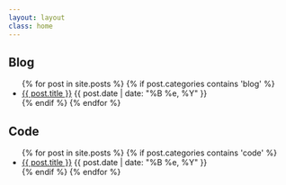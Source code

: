 ```yaml
---
layout: layout
class: home
---
```


<h2 class="bordered">Blog</h2>
<ul>
    {% for post in site.posts %}
        {% if post.categories contains 'blog' %}
    <li>
        <a href="{{ post.url }}">{{ post.title }}</a>
        <time datetime="{{post.date | date: "%Y-%m-%d"}}">
            {{ post.date | date: "%B %e, %Y" }}
        </time>
    </li>
        {% endif %}
    {% endfor %}
</ul>
<h2 class="bordered">Code</h2>
<ul>
    {% for post in site.posts %}
        {% if post.categories contains 'code' %}
    <li>
        <a href="{{ post.url }}">{{ post.title }}</a>
        <time datetime="{{post.date | date: "%Y-%m-%d"}}">
            {{ post.date | date: "%B %e, %Y" }}
        </time>
    </li>
        {% endif %}
    {% endfor %}
</ul>
